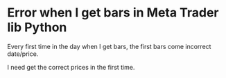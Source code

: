 
# Error when I get bars in Meta Trader lib Python

Every first time in the day when I get bars, the first bars come incorrect date/price.



I need get the correct prices in the first time.

        